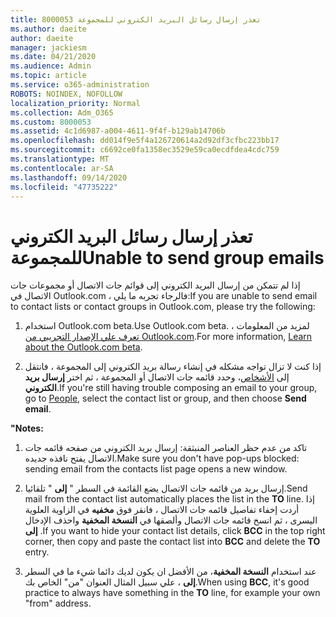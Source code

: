 ```yaml
---
title: 8000053 تعذر إرسال رسائل البريد الكتروني للمجموعة
ms.author: daeite
author: daeite
manager: jackiesm
ms.date: 04/21/2020
ms.audience: Admin
ms.topic: article
ms.service: o365-administration
ROBOTS: NOINDEX, NOFOLLOW
localization_priority: Normal
ms.collection: Adm_O365
ms.custom: 8000053
ms.assetid: 4c1d6987-a004-4611-9f4f-b129ab14706b
ms.openlocfilehash: dd014f9e5f4a126720614a2d92df3cfbc223bb17
ms.sourcegitcommit: c6692ce0fa1358ec3529e59ca0ecdfdea4cdc759
ms.translationtype: MT
ms.contentlocale: ar-SA
ms.lasthandoff: 09/14/2020
ms.locfileid: "47735222"
---
```

# <a name="unable-to-send-group-emails"></a><span data-ttu-id="2755b-102">تعذر إرسال رسائل البريد الكتروني للمجموعة</span><span class="sxs-lookup"><span data-stu-id="2755b-102">Unable to send group emails</span></span>

<span data-ttu-id="2755b-103">إذا لم تتمكن من إرسال البريد الكتروني إلى قوائم جات الاتصال أو مجموعات جات الاتصال في Outlook.com ، فالرجاء تجربه ما يلي:</span><span class="sxs-lookup"><span data-stu-id="2755b-103">If you are unable to send email to contact lists or contact groups in Outlook.com, please try the following:</span></span>
  
1. <span data-ttu-id="2755b-104">استخدام Outlook.com beta.</span><span class="sxs-lookup"><span data-stu-id="2755b-104">Use Outlook.com beta.</span></span> <span data-ttu-id="2755b-105">لمزيد من المعلومات ، [تعرف علي الإصدار التجريبي من Outlook.com](https://support.office.com/article/e2261c7f-d413-4084-8f22-21282f42d8cf).</span><span class="sxs-lookup"><span data-stu-id="2755b-105">For more information, [Learn about the Outlook.com beta](https://support.office.com/article/e2261c7f-d413-4084-8f22-21282f42d8cf).</span></span>
    
2. <span data-ttu-id="2755b-106">إذا كنت لا تزال تواجه مشكله في إنشاء رسالة بريد الكتروني إلى المجموعة ، فانتقل إلى [الأشخاص](https://outlook.live.com/people/)، وحدد قائمه جات الاتصال أو المجموعة ، ثم اختر **إرسال بريد الكتروني**.</span><span class="sxs-lookup"><span data-stu-id="2755b-106">If you're still having trouble composing an email to your group, go to [People](https://outlook.live.com/people/), select the contact list or group, and then choose **Send email**.</span></span>
    
 <span data-ttu-id="2755b-107">**"**</span><span class="sxs-lookup"><span data-stu-id="2755b-107">**Notes:**</span></span>
  
1. <span data-ttu-id="2755b-108">تاكد من عدم حظر العناصر المنبثقة: إرسال بريد الكتروني من صفحه قائمه جات الاتصال يفتح نافذه جديده.</span><span class="sxs-lookup"><span data-stu-id="2755b-108">Make sure you don't have pop-ups blocked: sending email from the contacts list page opens a new window.</span></span>
    
2. <span data-ttu-id="2755b-109">إرسال بريد من قائمه جات الاتصال يضع القائمة في السطر " **إلى** " تلقائيا.</span><span class="sxs-lookup"><span data-stu-id="2755b-109">Send mail from the contact list automatically places the list in the **TO** line.</span></span> <span data-ttu-id="2755b-110">إذا أردت إخفاء تفاصيل قائمه جات الاتصال ، فانقر فوق **مخفيه** في الزاوية العلوية اليسرى ، ثم انسخ قائمه جات الاتصال وألصقها في **النسخة المخفية** واحذف الإدخال **إلى** .</span><span class="sxs-lookup"><span data-stu-id="2755b-110">If you want to hide your contact list details, click **BCC** in the top right corner, then copy and paste the contact list into **BCC** and delete the **TO** entry.</span></span> 
    
3. <span data-ttu-id="2755b-111">عند استخدام **النسخة المخفية**، من الأفضل ان يكون لديك دائما شيء ما في السطر **إلى** ، علي سبيل المثال العنوان "من" الخاص بك.</span><span class="sxs-lookup"><span data-stu-id="2755b-111">When using **BCC**, it's good practice to always have something in the **TO** line, for example your own "from" address.</span></span> 
    


